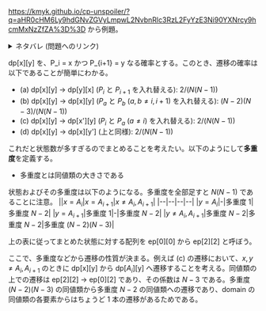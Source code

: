 https://kmyk.github.io/cp-unspoiler/?q=aHR0cHM6Ly9hdGNvZGVyLmpwL2NvbnRlc3RzL2FyYzE3Ni90YXNrcy9hcmMxNzZfZA%3D%3D から例題。
<details><summary>ネタバレ (問題へのリンク)</summary>
ARC176-D https://atcoder.jp/contests/arc176/tasks/arc176_d
</details>

dp[x][y] を、P_i = x かつ P_{i+1} = y なる確率とする。このとき、遷移の確率は以下であることが簡単にわかる。

- (a) dp[x][y] -> dp[y][x] ($P_i$ と $P_{i+1}$ を入れ替える): $2/(N(N-1))$
- (b) dp[x][y] -> dp[x][y] ($P_a$ と $P_b$ ($a, b \neq i,i+1$) を入れ替える): $(N-2)(N-3)/(N(N-1))$
- (c) dp[x][y] -> dp[x'][y] ($P_i$ と $P_a$ ($a\neq i$) を入れ替える): $2/(N(N-1))$
- (d) dp[x][y] -> dp[x][y'] (上と同様): $2/(N(N-1))$

これだと状態数が多すぎるのでまとめることを考えたい。以下のようにして**多重度**を定義する。

- 多重度とは同値類の大きさである

状態およびその多重度は以下のようになる。多重度を全部足すと $N(N-1)$ であることに注意。
||$x=A_i$|$x=A_{i+1}$|$x\neq A_i,A_{i+1}$|
|--|--|--|--|
|$y=A_i$|-|多重度 1|多重度 $N-2$|
|$y=A_{i+1}$|多重度 1|-|多重度 $N-2$|
|$y\neq A_i,A_{i+1}$|多重度 $N-2$|多重度 $N-2$|多重度 $(N-2)(N-3)$|

上の表に従ってまとめた状態に対する配列を ep[0][0] から ep[2][2] と呼ぼう。

ここで、多重度などから遷移の性質が決まる。例えば (c) の遷移において、$x, y\neq A_i,A_{i+1}$ のときに dp[x][y] から dp[$A_i$][y] へ遷移することを考える。同値類の上での遷移は ep[2][2] -> ep[0][2] であり、その係数は $N-3$ である。多重度 $(N-2)(N-3)$ の同値類から多重度 $N-2$ の同値類への遷移であり、domain の同値類の各要素からはちょうど 1 本の遷移があるためである。

